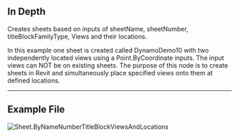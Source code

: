## In Depth
Creates sheets based on inputs of sheetName, sheetNumber, titleBlockFamilyType, Views and their locations.

In this example one sheet is created called DynamoDemo10 with two independently located views using a Point.ByCoordinate inputs.  The input views can NOT be on existing sheets.  The purpose of this node is to create sheets in Revit and simultaneously place specified views onto them at defined locations.

___
## Example File

![Sheet.ByNameNumberTitleBlockViewsAndLocations](./Revit.Elements.Views.Sheet.ByNameNumberTitleBlockViewsAndLocations_img.jpg)